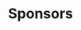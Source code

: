 ---
title: "Sponsors"
meta_title: "Sponsors - ENGREENVN"
description: "Discover the power of sponsorship with our project website. Find out how you can support and be a part of meaningful initiatives. Join us today!."
image: "/assets/american.jpg"
sponsors: 
    - name: "Main Sponsors"
      content: "<b>Citizen Diplomacy Action Fund (CDAF):</b> empowers ExchangeAlumni alumni to support communities through policy-inspired projects, granting over $2.5 million to 277 teams. CDAF showcases unique skills and abilities of ExchangeAlumni, providing tools and resources to tackle global challenges."
      sponsors: 
        - name: "Global Ties - US"
          image: "/assets/sponsors/globalties.jpg"

        - name: "Exchange Alumni"
          image: "/assets/sponsors/exchange-alumni.jpg"
        
        - name: "Citizen"
          image: "/assets/sponsors/citizen.jpg"
        
        - name: "American"
          image: "/assets/sponsors/american.jpg"
        
        - name: "Embassy"
          image: "/assets/sponsors/embassy.jpg"

    - name: "Local Partners"
      content: "– Tan Tao University will sponsor the venue and support the implementation of the media outreach program."
      sponsors: ""
---